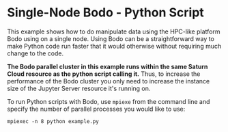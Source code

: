 # Single-Node Bodo - Python Script

This example shows how to do manipulate data using the HPC-like platform Bodo using on a single node.
Using Bodo can be a straightforward way to make Python code run faster that it would otherwise without requiring much change to the code.

**The Bodo parallel cluster in this example runs within the same Saturn Cloud resource as the python script calling it.** 
Thus, to increase the performance of the Bodo cluster you only need to increase the instance size of the Jupyter Server resource it's running on.

To run Python scripts with Bodo, use `mpiexe` from the command line and specify the number of parallel processes you would like to use:

```shell
mpiexec -n 8 python example.py
```